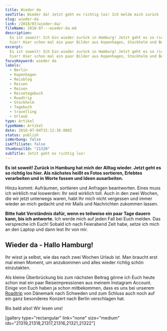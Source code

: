 ```yaml
---
title: Wieder da
seoTitle: Wieder da! Jetzt geht es richtig los! Ich melde mich zurück
slug: wieder-da
link: /2018/07/wieder-da/
fileName: 2018-07---wieder-da.md
description:
  Es ist soweit! Ich bin wieder zurück in Hamburg! Jetzt geht es so richtig los
  hier! Hier schon mal ein paar Bilder aus Kopenhagen, Stockholm und Berlin!
excerpt:
  Es ist soweit! Ich bin wieder zurück in Hamburg! Jetzt geht es so richtig los
  hier! Hier schon mal ein paar Bilder aus Kopenhagen, Stockholm und Berlin!
focusKeyword: wieder da
labels:
  - Berlin
  - Kopenhagen
  - Reisblog
  - Reisen
  - Reisen
  - Reisetagebuch
  - Roadtrip
  - Stockholm
  - Tagebuch
  - travelling
  - Urlaub
type: Artikel
typeName: Artikel
date: 2018-07-04T15:12:38.000Z
status: publish
isWerbung: false
isAffiliate: false
thumbnailId: "21320"
subTitle: Jetzt geht es richtig los!
---
```


<strong>Es ist soweit! Zurück in Hamburg hat mich der Alltag wieder. Jetzt geht
es so richtig los hier. Als nächstes heißt es Fotos sortieren, Erlebtes
verarbeiten und in Worte fassen und Ideen ausarbeiten.</strong>

Hinzu kommt: Aufräumen, sortieren und Anfragen beantworten. Eines muss ich
wirklich mal loswerden: Ihr seid wirklich toll. Auch in den zwei Wochen, die wir
jetzt unterwegs waren, habt Ihr mich nicht vergessen und immer wieder an mich
gedacht und mir Mails und Nachrichten zukommen lassen.

<strong>Bitte habt Verständnis dafür, wenn es teilweise ein paar Tage dauern
kann, bis ich antworte.</strong> Ich werde mich auf jeden Fall bei Euch melden.
Das verspreche ich Euch! Sobald ich nach Feierabend Zeit habe, setze ich mich an
den Laptop und dann lest Ihr von mir.

## Wieder da - Hallo Hamburg!

Ihr wisst ja selbst, wie das nach zwei Wochen Urlaub ist. Man braucht erst mal
einen Moment, um anzukommen und alles wieder richtig schön einzutakten.

Als kleine Überbrückung bis zum nächsten Beitrag gönne ich Euch heute schon mal
ein paar Reiseimpressionen aus meinem Instagram Account. Einige von Euch haben
ja schon mitbekommen, dass es uns bei unserem
[Roadtrip](/2018/06/roadtrip-in-progress/) von Dänemark nach Schweden und zum
Schluss auch noch auf ein ganz besonderes Konzert nach Berlin verschlagen hat.

Bis bald also! Wir lesen uns!

[gallery type="rectangular" link="none" size="medium"
ids="21319,21318,21317,21316,21321,21322"]
